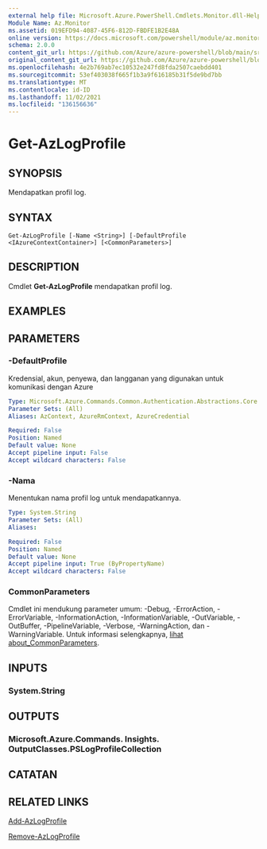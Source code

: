 ```yaml
---
external help file: Microsoft.Azure.PowerShell.Cmdlets.Monitor.dll-Help.xml
Module Name: Az.Monitor
ms.assetid: 019EFD94-4087-45F6-812D-FBDFE1B2E48A
online version: https://docs.microsoft.com/powershell/module/az.monitor/get-azlogprofile
schema: 2.0.0
content_git_url: https://github.com/Azure/azure-powershell/blob/main/src/Monitor/Monitor/help/Get-AzLogProfile.md
original_content_git_url: https://github.com/Azure/azure-powershell/blob/main/src/Monitor/Monitor/help/Get-AzLogProfile.md
ms.openlocfilehash: 4e2b769ab7ec10532e247fd8fda2507caebdd401
ms.sourcegitcommit: 53ef403038f665f1b3a9f616185b31f5de9bd7bb
ms.translationtype: MT
ms.contentlocale: id-ID
ms.lasthandoff: 11/02/2021
ms.locfileid: "136156636"
---
```

# Get-AzLogProfile

## SYNOPSIS
Mendapatkan profil log.

## SYNTAX

```
Get-AzLogProfile [-Name <String>] [-DefaultProfile <IAzureContextContainer>] [<CommonParameters>]
```

## DESCRIPTION
Cmdlet **Get-AzLogProfile** mendapatkan profil log.

## EXAMPLES

## PARAMETERS

### -DefaultProfile
Kredensial, akun, penyewa, dan langganan yang digunakan untuk komunikasi dengan Azure

```yaml
Type: Microsoft.Azure.Commands.Common.Authentication.Abstractions.Core.IAzureContextContainer
Parameter Sets: (All)
Aliases: AzContext, AzureRmContext, AzureCredential

Required: False
Position: Named
Default value: None
Accept pipeline input: False
Accept wildcard characters: False
```

### -Nama
Menentukan nama profil log untuk mendapatkannya.

```yaml
Type: System.String
Parameter Sets: (All)
Aliases:

Required: False
Position: Named
Default value: None
Accept pipeline input: True (ByPropertyName)
Accept wildcard characters: False
```

### CommonParameters
Cmdlet ini mendukung parameter umum: -Debug, -ErrorAction, -ErrorVariable, -InformationAction, -InformationVariable, -OutVariable, -OutBuffer, -PipelineVariable, -Verbose, -WarningAction, dan -WarningVariable. Untuk informasi selengkapnya, [lihat about_CommonParameters](http://go.microsoft.com/fwlink/?LinkID=113216).

## INPUTS

### System.String

## OUTPUTS

### Microsoft.Azure.Commands. Insights. OutputClasses.PSLogProfileCollection

## CATATAN

## RELATED LINKS

[Add-AzLogProfile](./Add-AzLogProfile.md)

[Remove-AzLogProfile](./Remove-AzLogProfile.md)



